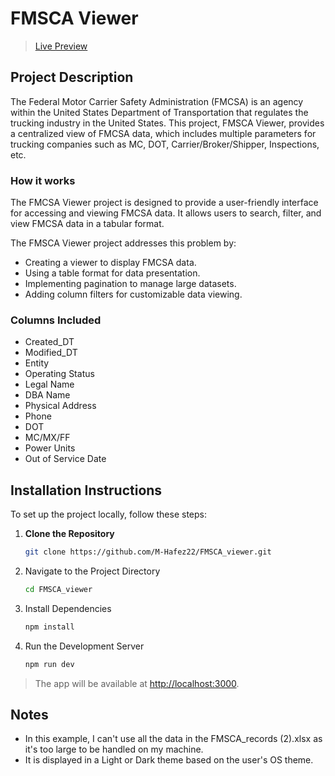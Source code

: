 # FMSCA Viewer

> [Live Preview](https://m-hafez22.github.io/fmsca-viewer/)

## Project Description

The Federal Motor Carrier Safety Administration (FMCSA) is an agency within the United States Department of Transportation that regulates the trucking industry in the United States. This project, FMSCA Viewer, provides a centralized view of FMCSA data, which includes multiple parameters for trucking companies such as MC, DOT, Carrier/Broker/Shipper, Inspections, etc.

### How it works

The FMCSA Viewer project is designed to provide a user-friendly interface for accessing and viewing FMCSA data. It allows users to search, filter, and view FMCSA data in a tabular format.

The FMSCA Viewer project addresses this problem by:

- Creating a viewer to display FMCSA data.
- Using a table format for data presentation.
- Implementing pagination to manage large datasets.
- Adding column filters for customizable data viewing.

### Columns Included

- Created_DT
- Modified_DT
- Entity
- Operating Status
- Legal Name
- DBA Name
- Physical Address
- Phone
- DOT
- MC/MX/FF
- Power Units
- Out of Service Date

## Installation Instructions

To set up the project locally, follow these steps:

1. **Clone the Repository**

    ```bash
    git clone https://github.com/M-Hafez22/FMSCA_viewer.git
    ```

2. Navigate to the Project Directory

    ```bash
    cd FMSCA_viewer
    ```

3. Install Dependencies

    ```bash
    npm install
    ```

4. Run the Development Server

    ```bash
    npm run dev
    ```

> The app will be available at <http://localhost:3000>.

## Notes

- In this example, I can't use all the data in the FMSCA_records (2).xlsx as it's too large to be handled on my machine.
- It is displayed in a Light or Dark theme based on the user's OS theme.
